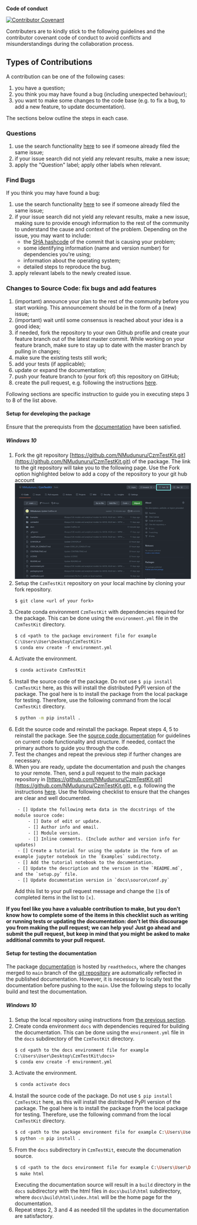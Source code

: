**Code of conduct**

[![Contributor Covenant](https://img.shields.io/badge/Contributor%20Covenant-2.1-4baaaa.svg)](https://github.com/NMudunuru/CzmTestKit/blob/main/CODE_OF_CONDUCT.md) 

Contributers are to kindly stick to the following guidelines and the contributor covenant code of conduct to avoid conflicts and misunderstandings during the collaboration process.

## Types of Contributions

A contribution can be one of the following cases:
    
1. you have a question;
2. you think you may have found a bug (including unexpected behaviour);
3. you want to make some changes to the code base (e.g. to fix a bug, to add a new feature, to update documentation).

The sections below outline the steps in each case.

### Questions
    
1. use the search functionality [here](https://github.com/NMudunuru/CzmTestKit/issues) to see if someone already filed the same issue;
2. if your issue search did not yield any relevant results, make a new issue;
3. apply the "Question" label; apply other labels when relevant.

### Find Bugs

If you think you may have found a bug:

1. use the search functionality [here](https://github.com/NMudunuru/CzmTestKit/issues) to see if someone already filed the same issue;
2. if your issue search did not yield any relevant results, make a new issue, making sure to provide enough information to the rest of the community to understand the cause and context of the problem. Depending on the issue, you may want to include:
    - the [SHA hashcode](https://help.github.com/articles/autolinked-references-and-urls/#commit-shas) of the commit that is causing your problem;
    - some identifying information (name and version number) for dependencies you're using;
    - information about the operating system;
    - detailed steps to reproduce the bug.
3. apply relevant labels to the newly created issue.

### Changes to Source Code: fix bugs and add features

1. (important) announce your plan to the rest of the community before you start working. This announcement should be in the form of a (new) issue;
2. (important) wait until some consensus is reached about your idea is a good idea;
3. if needed, fork the repository to your own Github profile and create your feature branch out of the latest master commit. While working on your feature branch, make sure to stay up to date with the master branch by pulling in changes;
4. make sure the existing tests still work;
5. add your tests (if applicable);
6. update or expand the documentation;
7. push your feature branch to (your fork of) this repository on GitHub;
8. create the pull request, e.g. following the instructions [here](https://docs.github.com/en/github/collaborating-with-pull-requests/proposing-changes-to-your-work-with-pull-requests/creating-a-pull-request).

Following sections are specific instruction to guide you in executing steps 3 to 8 of the list above.

#### Setup for developing the package

Ensure that the prerequists from the [documentation](https://czmtestkit.readthedocs.io/en/latest/packageRead.html) have been satisfied. 

##### Windows 10

1. Fork the git repository [https://github.com/NMudunuru/CzmTestKit.git](https://github.com/NMudunuru/CzmTestKit.git) of the package. The link to the git repository will take you to the following page. Use the Fork option highlighted below to add a copy of the repository to your git hub account
    ![Github Fork Button](imgs/Fork.png)
2. Setup the `CzmTestKit` repository on your local machine by cloning your fork repository.
    ```
    $ git clone <url of your fork>
    ```
3. Create conda environment `CzmTestKit` with dependencies required for the package. This can be done using the `environment.yml` file in the `CzmTestKit` directory.
    ```
    $ cd <path to the package environment file for example C:\Users\User\Desktop\CzmTestKit>
    $ conda env create -f environment.yml
    ```
4. Activate the environment.
    ```bash
    $ conda activate CzmTestKit
    ```
5. Install the source code of the package. Do not use `$ pip install CzmTestKit` here, as this will install the distributed PyPI version of the package. The goal here is to install the package from the local package for testing. Therefore, use the following command from the local  `CzmTestKit` directory.
    ```bash
    $ python -m pip install .
    ```
6. Edit the source code and reinstall the package. Repeat steps 4, 5 to reinstall the package. See the [source code documentation](https://czmtestkit.readthedocs.io/en/latest/CodDoc.html) for guidelines on current code functionality and structure. If needed, contact the primary authors to guide you through the code.
7. Test the changes and repeat the previous step if further changes are necessary.
8. When you are ready, update the documentation and push the changes to your remote. Then, send a pull request to the main package repository in [https://github.com/NMudunuru/CzmTestKit.git](https://github.com/NMudunuru/CzmTestKit.git), e.g. following the instructions [here](https://docs.github.com/en/github/collaborating-with-pull-requests/proposing-changes-to-your-work-with-pull-requests/creating-a-pull-request). Use the following checklist to ensure that the changes are clear and well documented.
   ```
    - [] Update the following meta data in the docstrings of the module source code:
        - [] Date of edit or update.
        - [] Author info and email.
        - [] Module version.
        - [] Inline comments. (Include author and version info for updates)
    - [] Create a tutorial for using the update in the form of an example jupyter notebook in the `Examples` subdirectoty.
    - [] Add the tutorial notebook to the documentation.
    - [] Update the description and the version in the `README.md`, and the `setup.py` file.
    - [] Update documentation version in `docs\source\conf.py`
    ```
    Add this list to your pull request message and change the `[]`s of completed items in the list to `[x]`.

**If you feel like you have a valuable contribution to make, but you don't know how to complete some of the items in this checklist such as writing or running tests or updating the documentation: don't let this discourage you from making the pull request; we can help you! Just go ahead and submit the pull request, but keep in mind that you might be asked to make additional commits to your pull request.**

#### Setup for testing the documentation

The package [documentation](https://czmtestkit.readthedocs.io/en/latest/index.html) is hosted by `readthedocs`, where the changes merged to `main` branch of the [git repository](https://github.com/NMudunuru/CzmTestKit.git) are automatically reflected in the published documentation.
However, it is necessary to locally test the documentation before pushing to the `main`. Use the following steps to locally build and test the documentation.

##### Windows 10

1. Setup the local repository using instructions from [the previous section](#Setup-for-Package-Developers).
1. Create conda environment `docs` with dependencies required for building the documentation. This can be done using the `environment.yml` file in the `docs` subdirectory of the `CzmTestKit` directory.
    ```
    $ cd <path to the docs environment file for example C:\Users\User\Desktop\CzmTestKit\docs>
    $ conda env create -f environment.yml
    ```
1. Activate the environment.
    ```bash
    $ conda activate docs
    ```
1. Install the source code of the package. Do not use `$ pip install CzmTestKit` here, as this will install the distributed PyPI version of the package. The goal here is to install the package from the local package for testing. Therefore, use the following command from the local  `CzmTestKit` directory.
    ```bash
    $ cd <path to the package environment file for example C:\Users\User\Desktop\CzmTestKit>
    $ python -m pip install .
    ```
1. From the `docs` subdirectory in `CzmTestKit`, execute the documenation source.
    ```bash
    $ cd <path to the docs environment file for example C:\Users\User\Desktop\CzmTestKit\docs>
    $ make html
    ```
    Executing the documentation source will result in a `build` directory in the `docs` subdirectory with the html files in `docs\build\html` subdirectory, where `docs\build\html\index.html` will be the home page for the documentation.
1. Repeat steps 2, 3 and 4 as needed till the updates in the documentation are satisfactory.
